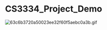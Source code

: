 # CS3334_Project_Demo

![63c6b3720a50023ee32f60f5aebc0a3b.gif](https://ohmypic.tk/images/2019/04/15/63c6b3720a50023ee32f60f5aebc0a3b.gif)
